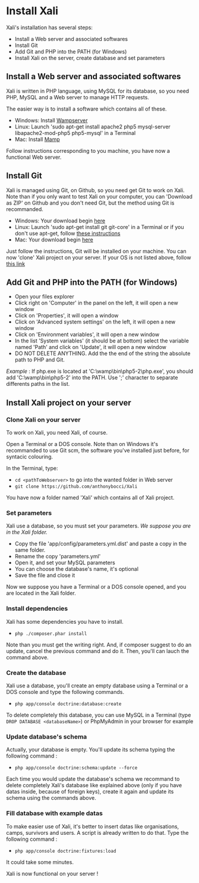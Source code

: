# Install Xali

Xali's installation has several steps:
- Install a Web server and associated softwares
- Install Git
- Add Git and PHP into the PATH (for Windows)
- Install Xali on the server, create database and set parameters

## Install a Web server and associated softwares

Xali is written in PHP language, using MySQL for its database,
so you need PHP, MySQL and a Web server to manage HTTP requests.

The easier way is to install a software which contains all of these.
- Windows: Install [Wampserver](http://www.wampserver.com/)
- Linux: Launch 'sudo apt-get install apache2 php5 mysql-server 
libapache2-mod-php5 php5-mysql' in a Terminal
- Mac: Install [Mamp](https://www.mamp.info/en/)

Follow instructions corresponding to you machine,
you have now a functional Web server.

## Install Git

Xali is managed using Git, on Github, so you need get Git to work on
Xali. Note than if you only want to test Xali on your computer, you can
'Download as ZIP' on Github and you don't need Git, but the method
using Git is recommanded.

- Windows: Your download begin [here](https://git-scm.com/download/win)
- Linux: Launch 'sudo apt-get install git git-core' in
a Terminal or if you don't use apt-get, follow 
[these instructions](https://git-scm.com/download/linux)
- Mac: Your download begin [here](https://git-scm.com/download/mac)

Just follow the instructions, Git will be installed on your machine.
You can now 'clone' Xali project on your server. If your OS
is not listed above, follow [this link](https://git-scm.com/downloads)

## Add Git and PHP into the PATH (for Windows)

- Open your files explorer
- Click right on 'Computer' in the panel
on the left, it will open a new window
- Click on 'Properties', it will open a window
- Click on 'Advanced system settings' on
the left, it will open a new window
- Click on 'Environment variables', it will open
a new window
- In the list 'System variables' (it should be at bottom) select
the variable named 'Path' and click on 'Update', it will open
a new window
- DO NOT DELETE ANYTHING. Add the the end of the string the
absolute path to PHP and Git.

*Example* : If php.exe is located at 'C:\wamp\bin\php5-2\php.exe',
you should add 'C:\wamp\bin\php5-2' into the PATH. Use ';'
character to separate differents paths in the list.

## Install Xali project on your server

### Clone Xali on your server

To work on Xali, you need Xali, of course.

Open a Terminal or a DOS console. Note than on Windows it's
recommanded to use Git scm, the software you've installed just before,
for syntacic colouring.

In the Terminal, type:
- `cd <pathToWebserver>` to go into the wanted folder in Web server
- `git clone https://github.com/anthonybocci/Xali`

You have now a folder named 'Xali' which contains all of Xali project.

### Set parameters

Xali use a database, so you must set your parameters.
*We suppose you are in the Xali folder.*

- Copy the file 'app/config/parameters.yml.dist'
and paste a copy in the same folder.
- Rename the copy 'parameters.yml'
- Open it, and set your MySQL parameters
- You can choose the database's name,
it's optional
- Save the file and close it

Now we suppose you have a Terminal or a
DOS console opened, and you are located
in the Xali folder.
### Install dependencies

Xali has some dependencies you have to install.

- `php ./composer.phar install`

Note than you must get the writing right. And, if
composer suggest to do an update, cancel the previous
command and do it. Then, you'll can lauch the command
above.

### Create the database

Xali use a database, you'll create an empty database
using a Terminal or a DOS console and type the
following commands.

- `php app/console doctrine:database:create`

To delete completely this database, you can use MySQL
in a Terminal (type `DROP DATABASE <databaseName>`) or
PhpMyAdmin in your browser for example

### Update database's schema

Actually, your database is empty. You'll update its schema
typing the following command :

- `php app/console doctrine:schema:update --force`

Each time you would update the database's schema we
recommand to delete completely Xali's database like
explained above (only if you have datas inside,
because of foreign keys), create it again and
update its schema using the commands above.

### Fill database with example datas

To make easier use of Xali, it's better to insert datas
like organisations, camps, survivors and users. A script
is already written to do that. Type the following command :

- `php app/console doctrine:fixtures:load`

It could take some minutes.

Xali is now functional on your server !
